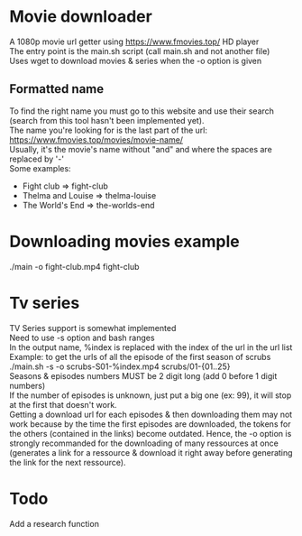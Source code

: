 
# Movie downloader 
A 1080p movie url getter using https://www.fmovies.top/ HD player  
The entry point is the main.sh script (call main.sh and not another file)  
Uses wget to download movies & series when the -o option is given  

## Formatted name
To find the right name you must go to this website and use their search (search from this tool hasn't been implemented yet).  
The name you're looking for is the last part of the url: https://www.fmovies.top/movies/movie-name/  
Usually, it's the movie's name without "and" and where the spaces are replaced by '-'  
Some examples:
- Fight club => fight-club
- Thelma and Louise => thelma-louise
- The World's End => the-worlds-end

# Downloading movies example
./main -o fight-club.mp4 fight-club  

# Tv series
TV Series support is somewhat implemented  
Need to use -s option and bash ranges  
In the output name, %index is replaced with the index of the url in the url list  
Example: to get the urls of all the episode of the first season of scrubs  
./main.sh -s -o scrubs-S01-%index.mp4 scrubs/01-{01..25}  
Seasons & episodes numbers MUST be 2 digit long (add 0 before 1 digit numbers)  
If the number of episodes is unknown, just put a big one (ex: 99), it will stop at the first that doesn't work.  
Getting a download url for each episodes & then downloading them may not work because by the time the first episodes are downloaded, the tokens for the others (contained in the links) become outdated. Hence, the -o option is strongly recommanded for the downloading of many ressources at once (generates a link for a ressource & download it right away before generating the link for the next ressource).

# Todo
Add a research function  
